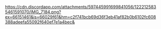 


https://cdn.discordapp.com/attachments/597445991699841056/1222125835461591070/IMG_7184.png?ex=66151461&is=66029f61&hm=c2f741bcb69d36f3eb41af82b0b6102fc608388adeefa55092f640ef7e1a4bec&
